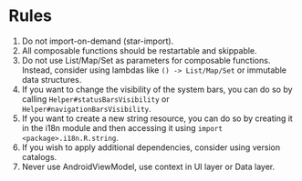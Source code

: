 # Rules

1. Do not import-on-demand (star-import).
2. All composable functions should be restartable and skippable.
3. Do not use List/Map/Set as parameters for composable functions. Instead, consider using lambdas
   like `() -> List/Map/Set` or immutable data structures.
4. If you want to change the visibility of the system bars, you can do so by calling
   `Helper#statusBarsVisibility` or `Helper#navigationBarsVisibility`.
5. If you want to create a new string resource, you can do so by creating it in the i18n module and
   then accessing it using `import <package>.i18n.R.string`.
6. If you wish to apply additional dependencies, consider using version catalogs.
7. Never use AndroidViewModel, use context in UI layer or Data layer.
